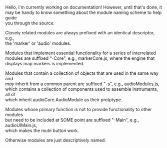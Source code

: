 Hello, I'm currently working on documentation! However, until that's done, it   
may be handy to know something about the module naming scheme to help guide    
you through the source.     

Closely related modules are always prefixed with an identical descriptor, e.g.,    
the 'marker' or 'audio' modules.      
  
Modules that implement essential functionality for a series of interrelated    
modules are suffixed "-Core", e.g., markerCore.js, where the engine that   
displays map markers is implemented.    
  
Modules that contain a collection of objects that are used in the same way and   
*may* inherit from a common parent are suffixed "-s", e.g., audioModules.js,    
which contains a collection of components used to assemble instruments, all of   
which inherit audioCore.AudioModule as their protptype.

Modules whose primary function is not to provide functionality to other modules    
but need to be included at SOME point are suffixed "-Main", e.g., audioUIMain.js,    
which makes the mute button work.      

Otherwise modules are just descriptively named.      
